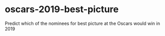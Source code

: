 # oscars-2019-best-picture
Predict which of the nominees for best picture at the Oscars would win in 2019
